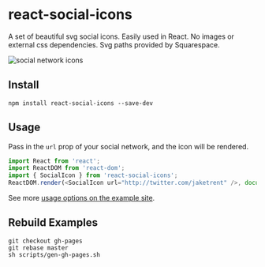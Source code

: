 # react-social-icons

A set of beautiful svg social icons.  Easily used in React.  No images or external css dependencies.  Svg paths provided by Squarespace.

![social network icons](http://i.imgur.com/RoIt9OD.png)

## Install

```
npm install react-social-icons --save-dev
```

## Usage

Pass in the `url` prop of your social network, and the icon will be rendered.

```js
import React from 'react';
import ReactDOM from 'react-dom';
import { SocialIcon } from 'react-social-icons';
ReactDOM.render(<SocialIcon url="http://twitter.com/jaketrent" />, document.body);
```

See more [usage options on the example site](http://jaketrent.github.io/react-social-icons/).

## Rebuild Examples

```
git checkout gh-pages
git rebase master
sh scripts/gen-gh-pages.sh
```

